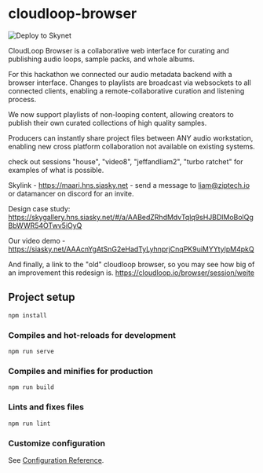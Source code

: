 # cloudloop-browser

![Deploy to Skynet](https://github.com/themailman05/cloudloop-browser/workflows/Deploy%20to%20Skynet/badge.svg?branch=vue-webui)

CloudLoop Browser is a collaborative web interface for curating and publishing audio loops, sample packs, and whole albums.

For this hackathon we connected our audio metadata backend with a browser interface. Changes to playlists are broadcast via websockets to all connected clients, enabling a remote-collaborative curation and listening process.

We now support playlists of non-looping content, allowing creators to publish their own curated collections of high quality samples.

Producers can instantly share project files between ANY audio workstation, enabling new cross platform collaboration not available on existing systems.

check out sessions "house", "video8", "jeffandliam2", "turbo ratchet" for examples of what is possible.


Skylink - https://maari.hns.siasky.net - send a message to liam@ziptech.io or datamancer on discord for an invite.

Design case study: https://skygallery.hns.siasky.net/#/a/AABedZRhdMdvTqlq9sHJBDlMoBolQgBbWWR54OTwv5iOyQ

Our video demo - https://siasky.net/AAAcnYgAtSnG2eHadTyLyhnprjCnqPK9uiMYYtylpM4pkQ

And finally, a link to the "old" cloudloop browser, so you may see how big of an improvement this redesign is. https://cloudloop.io/browser/session/weite

## Project setup
```
npm install
```

### Compiles and hot-reloads for development
```
npm run serve
```

### Compiles and minifies for production
```
npm run build
```

### Lints and fixes files
```
npm run lint
```

### Customize configuration
See [Configuration Reference](https://cli.vuejs.org/config/).
